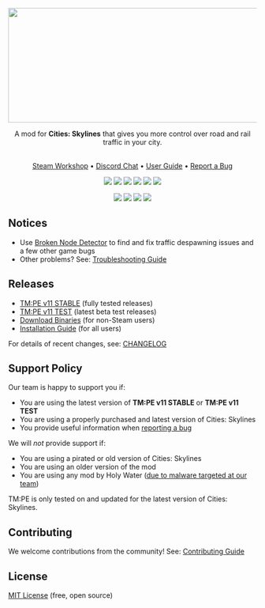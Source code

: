 <p align="center">
    <img src="https://user-images.githubusercontent.com/16494272/59316295-ee189d00-8c7a-11e9-93a2-266292b6f3e9.png" width="740" height="232" />
</p>
<p align="center">A mod for <strong>Cities: Skylines</strong> that gives you more control over road and rail traffic in your city.<br /><br /></p>
<p align="center">
    <a href="https://steamcommunity.com/sharedfiles/filedetails/?id=1637663252">Steam Workshop</a> •
    <a href="https://discord.gg/faKUnST">Discord Chat</a> •
    <a href="https://github.com/CitiesSkylinesMods/TMPE/wiki">User Guide</a> •
    <a href="https://github.com/CitiesSkylinesMods/TMPE/wiki/Report-a-Bug">Report a Bug</a><br />
</p>
<p align="center">
    <a href="https://store.steampowered.com/app/255710/Cities_Skylines/"><img src="https://img.shields.io/static/v1?label=cities:%20skylines&message=v1.14.0-f9&color=01ABF8&logo=unity" /></a>
    <a href="https://steamcommunity.com/sharedfiles/filedetails/?id=1637663252"><img src="https://img.shields.io/github/v/release/CitiesSkylinesMods/TMPE?label=stable&color=7cc17b&logo=steam&logoColor=F5F5F5" /></a>
    <a href="https://steamcommunity.com/sharedfiles/filedetails/?id=2489276785"><img src="https://img.shields.io/github/v/release/CitiesSkylinesMods/TMPE?include_prereleases&label=test&color=f7b73c&logo=steam&logoColor=F5F5F5" /></a>
    <a href="https://github.com/CitiesSkylinesMods/TMPE/releases/latest"><img src="https://img.shields.io/github/v/release/CitiesSkylinesMods/TMPE?label=origin&color=F56C2D&logo=origin&logoColor=F56C2D" /></a>
    <a href="https://github.com/CitiesSkylinesMods/TMPE/releases"><img src="https://img.shields.io/github/v/release/CitiesSkylinesMods/TMPE?label=downloads&include_prereleases&logo=ipfs&logoColor=F5F5F5" /></a>
    <a href="https://discord.gg/faKUnST"><img src="https://img.shields.io/discord/545065285862948894?color=7289DA&label=chat&logo=discord" /></a>
</p>
<p align="center">
    <a href="https://ci.appveyor.com/project/krzychu124/tmpe/branch/master"><img src="https://img.shields.io/appveyor/build/krzychu124/TMPE/master?label=appveyor:master&logo=appveyor&logoColor=F5F5F5" /></a>
    <a href="https://github.com/CitiesSkylinesMods/TMPE/pulls"><img src="https://img.shields.io/github/issues-pr/CitiesSkylinesMods/TMPE?color=brightgreen&logo=github&logoColor=F5F5F5" /></a>
    <a href="https://crowdin.com/project/tmpe"><img src="https://badges.crowdin.net/tmpe/localized.svg" /></a>
    <a href="https://github.com/CitiesSkylinesMods/TMPE/blob/11.0/LICENSE"><img src="https://img.shields.io/github/license/CitiesSkylinesMods/TMPE?color=brightgreen&label=open%20source&logoColor=F5F5F5" /></a>
</p>

## Notices

* Use [Broken Node Detector](https://steamcommunity.com/sharedfiles/filedetails/?id=1777173984) to find and fix traffic despawning issues and a few other game bugs
* Other problems? See: [Troubleshooting Guide](https://github.com/CitiesSkylinesMods/TMPE/wiki/Troubleshooting)

## Releases

- [TM:PE v11 STABLE](https://steamcommunity.com/sharedfiles/filedetails/?id=1637663252) (fully tested releases)
- [TM:PE v11 TEST](https://steamcommunity.com/sharedfiles/filedetails/?id=2489276785) (latest beta test releases)
- [Download Binaries](https://github.com/CitiesSkylinesMods/TMPE/releases) (for non-Steam users)
- [Installation Guide](https://github.com/CitiesSkylinesMods/TMPE/wiki/Installation) (for all users)

For details of recent changes, see: [CHANGELOG](https://github.com/CitiesSkylinesMods/TMPE/blob/master/CHANGELOG.md)

## Support Policy

Our team is happy to support you if:
- You are using the latest version of **TM:PE v11 STABLE** or **TM:PE v11 TEST**
- You are using a properly purchased and latest version of Cities: Skylines
- You provide useful information when [reporting a bug](https://github.com/CitiesSkylinesMods/TMPE/wiki/Report-a-Bug)

We will _not_ provide support if:
- You are using a pirated or old version of Cities: Skylines
- You are using an older version of the mod
- You are using any mod by Holy Water ([due to malware targeted at our team](https://steamcommunity.com/workshop/filedetails/discussion/1637663252/4731597528356140067/))

TM:PE is only tested on and updated for the latest version of Cities: Skylines.

## Contributing

We welcome contributions from the community! See: [Contributing Guide](https://github.com/CitiesSkylinesMods/TMPE/wiki/Contributing)

## License

[MIT License](https://github.com/CitiesSkylinesMods/TMPE/blob/master/LICENSE) (free, open source)
